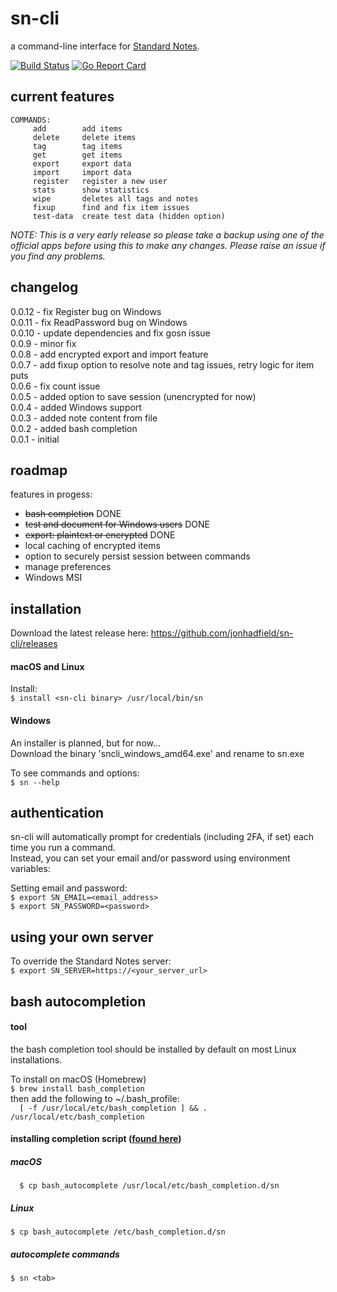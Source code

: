 # sn-cli
a command-line interface for [Standard Notes](https://standardnotes.org/).

[![Build Status](https://www.travis-ci.org/jonhadfield/sn-cli.svg?branch=master)](https://www.travis-ci.org/jonhadfield/sn-cli) [![Go Report Card](https://goreportcard.com/badge/github.com/jonhadfield/sn-cli)](https://goreportcard.com/report/github.com/jonhadfield/sn-cli)



## current features

```
COMMANDS:
     add        add items
     delete     delete items
     tag        tag items
     get        get items
     export     export data
     import     import data
     register   register a new user
     stats      show statistics
     wipe       deletes all tags and notes
     fixup      find and fix item issues
     test-data  create test data (hidden option)
```

*NOTE: This is a very early release so please take a backup using one of the official apps before using this to make any changes.
Please raise an issue if you find any problems.*

## changelog
0.0.12 - fix Register bug on Windows  
0.0.11 - fix ReadPassword bug on Windows  
0.0.10 - update dependencies and fix gosn issue  
0.0.9 - minor fix  
0.0.8 - add encrypted export and import feature  
0.0.7 - add fixup option to resolve note and tag issues, retry logic for item puts  
0.0.6 - fix count issue  
0.0.5 - added option to save session (unencrypted for now)  
0.0.4 - added Windows support  
0.0.3 - added note content from file  
0.0.2 - added bash completion  
0.0.1 - initial  


## roadmap

features in progess:
- ~~bash completion~~ DONE
- ~~test and document for Windows users~~ DONE
- ~~export: plaintext or encrypted~~ DONE
- local caching of encrypted items
- option to securely persist session between commands
- manage preferences
- Windows MSI

## installation
Download the latest release here: https://github.com/jonhadfield/sn-cli/releases

#### macOS and Linux
  
Install:  
``
$ install <sn-cli binary> /usr/local/bin/sn
``  
#### Windows
  
An installer is planned, but for now...  
Download the binary 'sncli_windows_amd64.exe' and rename to sn.exe


To see commands and options:  
``
$ sn --help
``

## authentication

sn-cli will automatically prompt for credentials (including 2FA, if set) each time you run a command.  
Instead, you can set your email and/or password using environment variables:

Setting email and password:  
``
$ export SN_EMAIL=<email_address>  
``  
``
$ export SN_PASSWORD=<password>  
``

## using your own server

To override the Standard Notes server:  
``
$ export SN_SERVER=https://<your_server_url>
``

## bash autocompletion

#### tool
the bash completion tool should be installed by default on most Linux installations.  

To install on macOS (Homebrew)  
``
$ brew install bash_completion  
``  
then add the following to ~/.bash_profile:  
``  
[ -f /usr/local/etc/bash_completion ] && . /usr/local/etc/bash_completion
`` 
#### installing completion script ([found here](https://github.com/jonhadfield/sn-cli/tree/master/autocomplete/bash_autocomplete))
##### macOS  
``  
$ cp bash_autocomplete /usr/local/etc/bash_completion.d/sn
``  
##### Linux  
``
$ cp bash_autocomplete /etc/bash_completion.d/sn
``

##### autocomplete commands
``
$ sn <tab>
``
